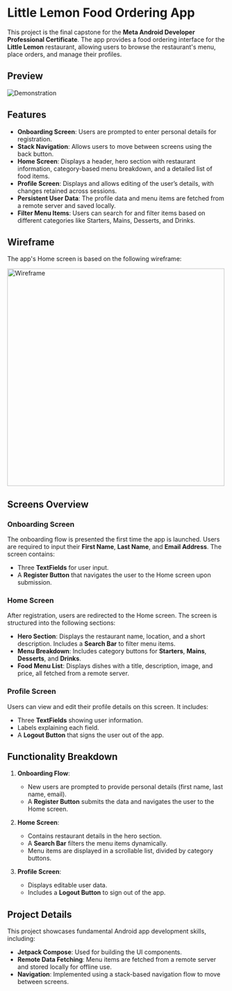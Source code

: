 # Little Lemon Food Ordering App

This project is the final capstone for the **Meta Android Developer Professional Certificate**. The app provides a food ordering interface for the **Little Lemon** restaurant, allowing users to browse the restaurant's menu, place orders, and manage their profiles.

## Preview

![Demonstration](https://user-images.githubusercontent.com/93353925/227747468-3e923704-873f-4a06-8bbb-8fad77580034.gif)

## Features

- **Onboarding Screen**: Users are prompted to enter personal details for registration.
- **Stack Navigation**: Allows users to move between screens using the back button.
- **Home Screen**: Displays a header, hero section with restaurant information, category-based menu breakdown, and a detailed list of food items.
- **Profile Screen**: Displays and allows editing of the user’s details, with changes retained across sessions.
- **Persistent User Data**: The profile data and menu items are fetched from a remote server and saved locally.
- **Filter Menu Items**: Users can search for and filter items based on different categories like Starters, Mains, Desserts, and Drinks.

## Wireframe

The app's Home screen is based on the following wireframe:

<img width="500" alt="Wireframe" src="https://user-images.githubusercontent.com/93353925/227747759-133a6613-06cb-4797-95f1-37a668c8be67.png">

## Screens Overview

### Onboarding Screen
The onboarding flow is presented the first time the app is launched. Users are required to input their **First Name**, **Last Name**, and **Email Address**. The screen contains:
- Three **TextFields** for user input.
- A **Register Button** that navigates the user to the Home screen upon submission.

### Home Screen
After registration, users are redirected to the Home screen. The screen is structured into the following sections:
- **Hero Section**: Displays the restaurant name, location, and a short description. Includes a **Search Bar** to filter menu items.
- **Menu Breakdown**: Includes category buttons for **Starters**, **Mains**, **Desserts**, and **Drinks**.
- **Food Menu List**: Displays dishes with a title, description, image, and price, all fetched from a remote server.

### Profile Screen
Users can view and edit their profile details on this screen. It includes:
- Three **TextFields** showing user information.
- Labels explaining each field.
- A **Logout Button** that signs the user out of the app.

## Functionality Breakdown

1. **Onboarding Flow**:
   - New users are prompted to provide personal details (first name, last name, email).
   - A **Register Button** submits the data and navigates the user to the Home screen.
   
2. **Home Screen**:
   - Contains restaurant details in the hero section.
   - A **Search Bar** filters the menu items dynamically.
   - Menu items are displayed in a scrollable list, divided by category buttons.
   
3. **Profile Screen**:
   - Displays editable user data.
   - Includes a **Logout Button** to sign out of the app.

## Project Details

This project showcases fundamental Android app development skills, including:
- **Jetpack Compose**: Used for building the UI components.
- **Remote Data Fetching**: Menu items are fetched from a remote server and stored locally for offline use.
- **Navigation**: Implemented using a stack-based navigation flow to move between screens.
